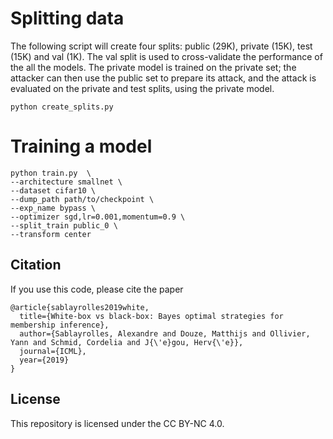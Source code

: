 


# Splitting data


The following script will create four splits: public (29K), private (15K), test (15K) and val (1K).
The val split is used to cross-validate the performance of the all the models.
The private model is trained on the private set; the attacker can then use the public set to prepare its attack, and the attack is evaluated on the private and test splits, using the private model.

```
python create_splits.py
```


# Training a model

```
python train.py  \
--architecture smallnet \
--dataset cifar10 \
--dump_path path/to/checkpoint \
--exp_name bypass \
--optimizer sgd,lr=0.001,momentum=0.9 \
--split_train public_0 \
--transform center
```

## Citation

If you use this code, please cite the paper

```
@article{sablayrolles2019white,
  title={White-box vs black-box: Bayes optimal strategies for membership inference},
  author={Sablayrolles, Alexandre and Douze, Matthijs and Ollivier, Yann and Schmid, Cordelia and J{\'e}gou, Herv{\'e}},
  journal={ICML},
  year={2019}
}
```


## License

This repository is licensed under the CC BY-NC 4.0.
